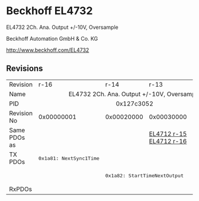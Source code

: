 # Beckhoff EL4732

EL4732 2Ch. Ana. Output +/-10V, Oversample

Beckhoff Automation GmbH & Co. KG

http://www.beckhoff.com/EL4732

## Revisions
<table>
<tr >
<td>Revision</td>
<td>r-16</td>
<td>r-14</td>
<td>r-13</td>
<td>r-12</td>
</tr>
<tr >
<td>Name</td>
<td colspan=4 align="center">EL4732 2Ch. Ana. Output +/-10V, Oversample</td>
</tr>
<tr >
<td>PID</td>
<td colspan=4 align="center">0x127c3052</td>
</tr>
<tr >
<td>Revision No</td>
<td>0x00000001</td>
<td>0x00020000</td>
<td>0x00030000</td>
<td>0x00040000</td>
</tr>
<tr >
<td>Same PDOs as</td>
<td></td>
<td colspan=3 align="center"><a href="EL4712">EL4712 r-15</a><br/><a href="EL4712">EL4712 r-16</a></td>
</tr>
<tr class="txpdo">
<td rowspan=2 valign=top>TX PDOs</td>
<td><pre>0x1a81: NextSync1Time</pre></td>
<td colspan=4 align="left"></td>
</tr>
<tr class="txpdo">
<td></td>
<td colspan=3 align="left"><pre>0x1a82: StartTimeNextOutput</pre></td>
</tr>
<tr >
<td>RxPDOs</td>
<td colspan=4 align="left"></td>
</tr>
</table>
